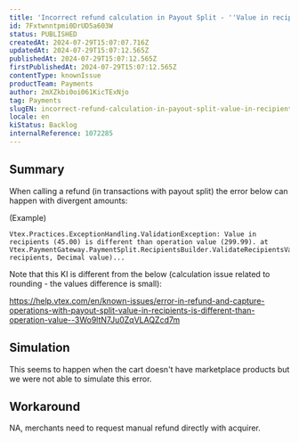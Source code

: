 ```yaml
---
title: 'Incorrect refund calculation in Payout Split - ''Value in recipients * is different than operation value *.'''
id: 7Fxtwnntpmi0DrUD5a603W
status: PUBLISHED
createdAt: 2024-07-29T15:07:07.716Z
updatedAt: 2024-07-29T15:07:12.565Z
publishedAt: 2024-07-29T15:07:12.565Z
firstPublishedAt: 2024-07-29T15:07:12.565Z
contentType: knownIssue
productTeam: Payments
author: 2mXZkbi0oi061KicTExNjo
tag: Payments
slugEN: incorrect-refund-calculation-in-payout-split-value-in-recipients-is-different-than-operation-value
locale: en
kiStatus: Backlog
internalReference: 1072285
---
```


## Summary


When calling a refund (in transactions with payout split) the error below can happen with divergent amounts:

(Example)

    Vtex.Practices.ExceptionHandling.ValidationException: Value in recipients (45.00) is different than operation value (299.99). at Vtex.PaymentGateway.PaymentSplit.RecipientsBuilder.ValidateRecipientsValue(List`1 recipients, Decimal value)...


Note that this KI is different from the below (calculation issue related to rounding - the values difference is small):

https://help.vtex.com/en/known-issues/error-in-refund-and-capture-operations-with-payout-split-value-in-recipients-is-different-than-operation-value--3Wo9ltN7Ju0ZqVLAQZcd7m


##

## Simulation


This seems to happen when the cart doesn't have marketplace products but we were not able to simulate this error.


##

## Workaround


NA, merchants need to request manual refund directly with acquirer.





